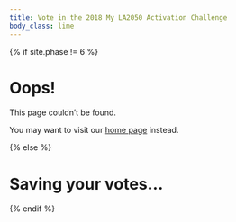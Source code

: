 ```yaml
---
title: Vote in the 2018 My LA2050 Activation Challenge
body_class: lime
---
```


{% if site.phase != 6 %}

# Oops!

<div class="introduction" markdown="1">
This page couldn’t be found.

You may want to visit our [home page](/) instead.
</div>

{% else %}

# Saving your votes…

<form name="vote_authenticated" action="/vote/survey/" method="post" markdown="1" data-netlify="true">
<input type="hidden" name="learn" />
<input type="hidden" name="create" />
<input type="hidden" name="play" />
<input type="hidden" name="connect" />
<input type="hidden" name="live" />
<!--
<input type="hidden" name="email" />
<input type="hidden" name="telephone" />
<input type="hidden" name="social_network" />
-->
<!--
<input type="hidden" name="auth_accesstoken" />
<input type="hidden" name="auth_state" />
-->
<input type="hidden" name="auth_sub" />
<input type="hidden" name="browser_unique_id" />
<input type="hidden" name="browser_user_agent" />
</form>


<script src="https://cdn.auth0.com/js/auth0/9.3.1/auth0.min.js"></script>
<script type="text/javascript">
  var webAuth = new auth0.WebAuth({
    domain:      'activation-la2050.auth0.com',
    clientID:    'INfJpr4dnNk2EN143utsZYz4Zeq9c7cd'
  });
</script>


<script>

  // http://stackoverflow.com/questions/901115/how-can-i-get-query-string-values-in-javascript#answer-901144
  function getParameterByName(name, url) {
    if (!url) url = window.location.href;
    name = name.replace(/[\[\]]/g, "\\$&");
    let regex = new RegExp("[?&]" + name + "(=([^&#]*)|&|#|$)"),
    results = regex.exec(url);
    if (!results) return null;
    if (!results[2]) return '';
    return decodeURIComponent(results[2].replace(/\+/g, " "));
  }


  if (window.location.hash && window.location.hash != '') {
    webAuth.parseHash(window.location.hash, function(err, authResult) {
      console.log('parseHash');

      if (err) {
        return console.log(err);
      }

      console.log('err');
      console.log(err);
      console.dir(err);

      console.log('authResult');
      console.log(authResult);
      console.dir(authResult);

      webAuth.client.userInfo(authResult.accessToken, function(err, user) {
        console.log('userInfo');

        // Now you have the user's information

        if (err) {
          console.log('err');
          console.log(err);
          console.dir(err);
        } else {
          console.log('user');
          console.log(user);
          console.dir(user);

          var form = document.querySelector('form');

          var fieldNames = ['learn', 'create', 'play', 'connect', 'live'];
          var nextValue;
          for (var index = 0; index < fieldNames.length; index++) {
            nextValue = getParameterByName(fieldNames[index]);
            if (nextValue) {
              form.querySelector('input[name="' + fieldNames[index] + '"]').value = nextValue;
            }
          }

          var uniqueID = 'unknown';
          try {
            if (!localStorage.getItem('browser_unique_id') || localStorage.getItem('browser_unique_id') === '') {
              // https://stackoverflow.com/questions/1117584/generating-guids-in-ruby#answer-1126031
              // https://gist.github.com/emacip/b28ba7e9203a38d440e23c38586c303d
              // >> rand(36**8).to_s(36)
              // => "uur0cj2h"
              uniqueID = getRandomInt(0, Math.pow(36, 8)).toString(36);
              localStorage.setItem('browser_unique_id') = uniqueID
            }
            uniqueID = localStorage.getItem('browser_unique_id')
          } catch(e) {
            try {}
          }

          // form.querySelector('input[name="email"]').value = getParameterByName('email');
          // form.querySelector('input[name="telephone"]').value = getParameterByName('telephone');
          // form.querySelector('input[name="social_network"]').value = getParameterByName('social_network');
          // form.querySelector('input[name="auth_accesstoken"]').value = authResult.accessToken;
          // form.querySelector('input[name="auth_state"]').value = authResult.state;
          form.querySelector('input[name="auth_sub"]').value = user.sub;
          form.querySelector('input[name="browser_unique_id"]').value = uniqueID;
          form.querySelector('input[name="browser_user_agent"]').value = navigator.userAgent;
          form.submit();
        }

      });
    });
  }
</script>

{% endif %}
